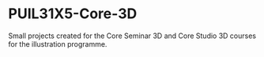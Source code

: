 # PUIL31X5-Core-3D
Small projects created for the Core Seminar 3D and Core Studio 3D courses for the illustration programme.
